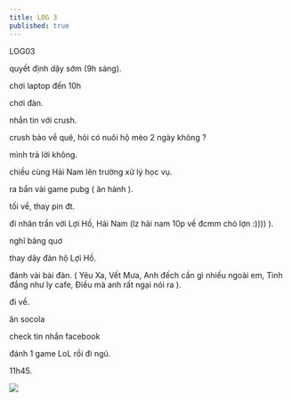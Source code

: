 ```yaml
---
title: LOG 3
published: true
---
```


  

LOG03

  

quyết định dậy sớm (9h sáng).

  

  

  

chơi laptop đến 10h

  

  

  

chơi đàn.

  

nhắn tin với crush.

  

crush bảo về quê, hỏi có nuôi hộ mèo 2 ngày không ?

  

mình trả lời không.

  

chiều cùng Hải Nam lên trường xử lý học vụ.

  

ra bắn vài game pubg ( ăn hành ).

  

tối về, thay pin đt.

  

đi nhân trần với Lợi Hồ, Hải Nam (lz hải nam 10p về đcmm chó lợn :)))) ).

  

nghĩ bâng quơ

  

thay dây đàn hộ Lợi Hồ.

  

đánh vài bài đàn. ( Yêu Xa, Vết Mưa, Anh đếch cần gì nhiều ngoài em, Tình đắng như ly cafe, Điều mà anh rất ngại nói ra ).

  

đi về.

  

ăn socola

  

check tin nhắn facebook

  

đánh 1 game LoL rồi đi ngủ. 

  

11h45.

![](https://scontent.fhan4-1.fna.fbcdn.net/v/t1.15752-9/68354944_387251792212001_3910237216684638208_n.png?_nc_cat=104&_nc_oc=AQmQphg9C77sLWaiEaVCo_t37OVD_WHGumTHiSxXZncrbLq7IuUGULPAyAvm70D5-Qc1__PmKaxofORq34mB8IL8&_nc_ht=scontent.fhan4-1.fna&oh=b148d8d002b364170099ec107279404e&oe=5DEDE289)